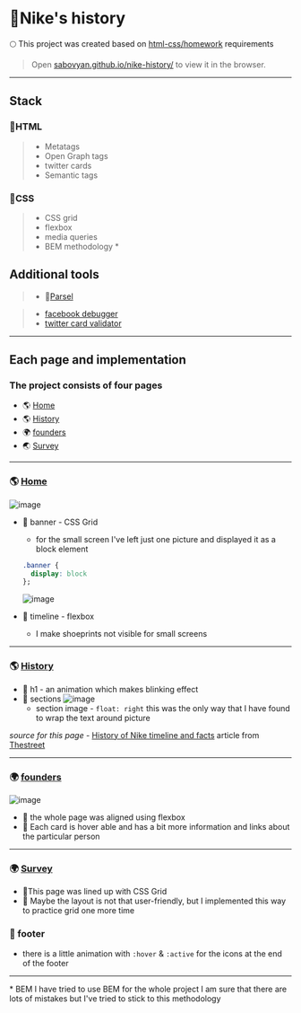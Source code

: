 # 🌌Nike's history

🌕 This project was created based on [html-css/homework](https://github.com/Advanced-JS-May/html-css/blob/master/homework.md) requirements

> Open [sabovyan.github.io/nike-history/](https://sabovyan.github.io/nike-history/) to view it in the browser.

---

## Stack

### 🌌HTML

> - Metatags
> - Open Graph tags
> - twitter cards
> - Semantic tags

### 🌌CSS

> - CSS grid
> - flexbox
> - media queries
> - BEM methodology \*

## Additional tools

> - 🚀[Parsel](https://parceljs.org/getting_started.html)

> - [facebook debugger](https://developers.facebook.com/tools/debug/?q=https%3A%2F%2Fsabovyan.github.io%2Ffounders.html)
> - [twitter card validator](https://cards-dev.twitter.com/validator)

---

## Each page and implementation

### The project consists of four pages

- 🌎 [Home](https://sabovyan.github.io/index.html)
- 🌎 [History](https://sabovyan.github.io/history.html)
- 🌍 [founders](https://sabovyan.github.io/founders.html)
- 🌏 [Survey](https://sabovyan.github.io/survey.html)

---

### 🌎 [Home](https://sabovyan.github.io/index.html)

![image](https://drive.google.com/uc?export=view&id=1TFFCsg0KemRZrS6cdhynQNKkWqo4q0EM)

- 🌵 banner - CSS Grid

  - for the small screen I've left just one picture and displayed it as a block element

  ```CSS
  .banner {
    display: block
  };
  ```

  ![image](https://drive.google.com/uc?export=view&id=1i6f-tSX4KISrQICwkszPeQgotStF4PHH)

- 🌵 timeline - flexbox
  - I make shoeprints not visible for small screens

---

### 🌎 [History](https://sabovyan.github.io/history.html)

- 🌵 h1 - an animation which makes blinking effect
- 🌵 sections
  ![image](https://drive.google.com/uc?export=view&id=1Ti5vOOJTjBQDz81fJEzOOnfIPZ0oGnD4)
  - section image - `float: right` this was the only way that I have found to wrap the text around picture

_source for this page_ - [History of Nike timeline and facts](https://www.thestreet.com/lifestyle/history-of-nike-15057083) article from [Thestreet](https://www.thestreet.com/)

---

### 🌍 [founders](https://sabovyan.github.io/founders.html)

![image](https://drive.google.com/uc?export=view&id=1Jh7jKpNwGDWWSlSCh_s5UYpftbkiJOHA)

- 🌵 the whole page was aligned using flexbox
- 🌵 Each card is hover able and has a bit more information and links about the particular person

---

### 🌍 [Survey](https://sabovyan.github.io/survey.html)

- 🌵This page was lined up with CSS Grid
- 🌵 Maybe the layout is not that user-friendly, but I implemented this way to practice grid one more time

### 💫 footer

- there is a little animation with `:hover` & `:active` for the icons at the end of the footer

---

\* BEM I have tried to use BEM for the whole project I am sure that there are lots of mistakes but I've tried to stick to this methodology

